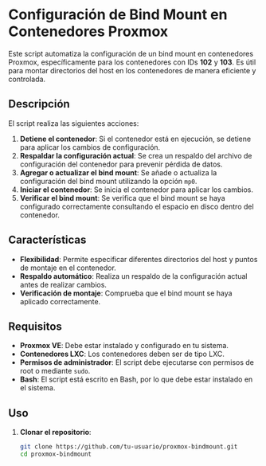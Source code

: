# Configuración de Bind Mount en Contenedores Proxmox

Este script automatiza la configuración de un bind mount en contenedores Proxmox, específicamente para los contenedores con IDs **102** y **103**. Es útil para montar directorios del host en los contenedores de manera eficiente y controlada.

## Descripción

El script realiza las siguientes acciones:

1. **Detiene el contenedor**: Si el contenedor está en ejecución, se detiene para aplicar los cambios de configuración.
2. **Respaldar la configuración actual**: Se crea un respaldo del archivo de configuración del contenedor para prevenir pérdida de datos.
3. **Agregar o actualizar el bind mount**: Se añade o actualiza la configuración del bind mount utilizando la opción `mp0`.
4. **Iniciar el contenedor**: Se inicia el contenedor para aplicar los cambios.
5. **Verificar el bind mount**: Se verifica que el bind mount se haya configurado correctamente consultando el espacio en disco dentro del contenedor.

## Características

- **Flexibilidad**: Permite especificar diferentes directorios del host y puntos de montaje en el contenedor.
- **Respaldo automático**: Realiza un respaldo de la configuración actual antes de realizar cambios.
- **Verificación de montaje**: Comprueba que el bind mount se haya aplicado correctamente.

## Requisitos

- **Proxmox VE**: Debe estar instalado y configurado en tu sistema.
- **Contenedores LXC**: Los contenedores deben ser de tipo LXC.
- **Permisos de administrador**: El script debe ejecutarse con permisos de root o mediante `sudo`.
- **Bash**: El script está escrito en Bash, por lo que debe estar instalado en el sistema.

## Uso

1. **Clonar el repositorio**:

   ```bash
   git clone https://github.com/tu-usuario/proxmox-bindmount.git
   cd proxmox-bindmount
